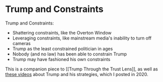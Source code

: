 # Trump and Constraints

Trump and Constraints:
- Shattering constraints, like the Overton Window
- Leveraging constraints, like mainstream media's inability to turn off cameras
- Trump as the least constrained politician in ages 
- Nobody (and no law) has been able to constrain Trump
- Trump may have fashioned his own constraints 


This is a companion piece to [[Trump Through the Trust Lens]], as well as [these videos](https://www.youtube.com/playlist?list=PLreQNsM8LqWAJFWfH3UCRo3QLxV8-wtol) about Trump and his strategies, which I posted in 2020. 
 